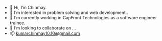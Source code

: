 - 👋 Hi, I’m Chinmay.
- 👀 I’m interested in problem solving and web development..
- 🌱 I’m currently working in CapFront Technologies as a software engineer trainee.
- 💞️ I’m looking to collaborate on ...
- 📫 kumarchinmay10.10@gmail.com

<!---
chinmaysgit/chinmaysgit is a ✨ special ✨ repository because its `README.md` (this file) appears on your GitHub profile.
You can click the Preview link to take a look at your changes.
--->
